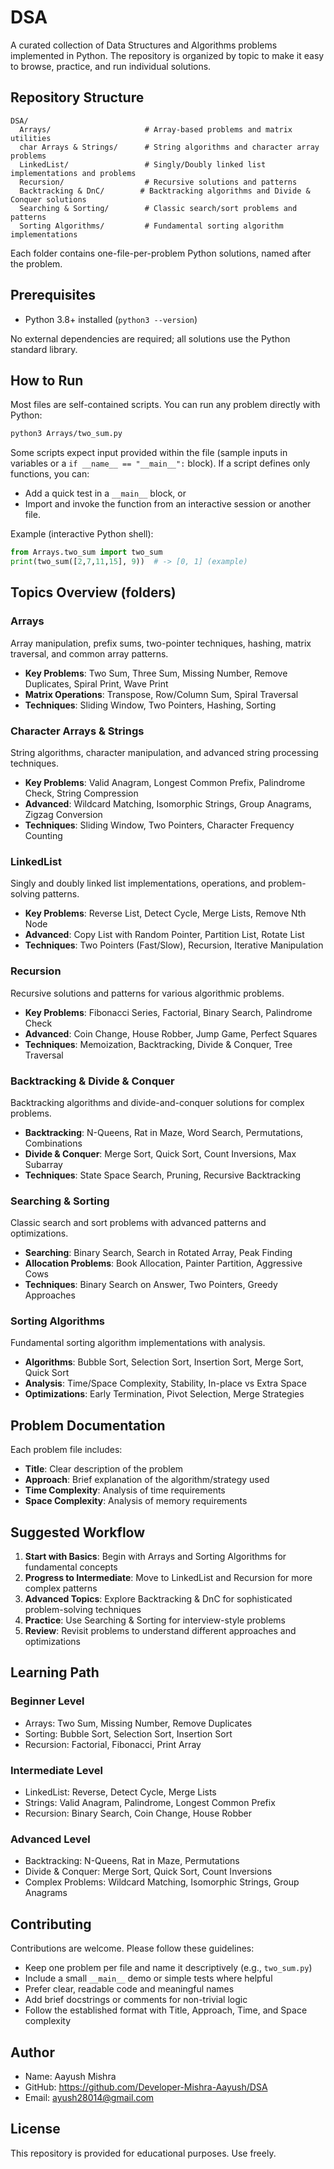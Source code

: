 # DSA

A curated collection of Data Structures and Algorithms problems implemented in Python.
The repository is organized by topic to make it easy to browse, practice, and run
individual solutions.

## Repository Structure

```
DSA/
  Arrays/                     # Array-based problems and matrix utilities
  char Arrays & Strings/      # String algorithms and character array problems
  LinkedList/                 # Singly/Doubly linked list implementations and problems
  Recursion/                  # Recursive solutions and patterns
  Backtracking & DnC/        # Backtracking algorithms and Divide & Conquer solutions
  Searching & Sorting/        # Classic search/sort problems and patterns
  Sorting Algorithms/         # Fundamental sorting algorithm implementations
```

Each folder contains one-file-per-problem Python solutions, named after the problem.

## Prerequisites

- Python 3.8+ installed (`python3 --version`)

No external dependencies are required; all solutions use the Python standard library.

## How to Run

Most files are self-contained scripts. You can run any problem directly with Python:

```bash
python3 Arrays/two_sum.py
```

Some scripts expect input provided within the file (sample inputs in variables or a
`if __name__ == "__main__":` block). If a script defines only functions, you can:

- Add a quick test in a `__main__` block, or
- Import and invoke the function from an interactive session or another file.

Example (interactive Python shell):

```python
from Arrays.two_sum import two_sum
print(two_sum([2,7,11,15], 9))  # -> [0, 1] (example)
```

## Topics Overview (folders)

### Arrays
Array manipulation, prefix sums, two-pointer techniques, hashing, matrix traversal, and common array patterns.
- **Key Problems**: Two Sum, Three Sum, Missing Number, Remove Duplicates, Spiral Print, Wave Print
- **Matrix Operations**: Transpose, Row/Column Sum, Spiral Traversal
- **Techniques**: Sliding Window, Two Pointers, Hashing, Sorting

### Character Arrays & Strings
String algorithms, character manipulation, and advanced string processing techniques.
- **Key Problems**: Valid Anagram, Longest Common Prefix, Palindrome Check, String Compression
- **Advanced**: Wildcard Matching, Isomorphic Strings, Group Anagrams, Zigzag Conversion
- **Techniques**: Sliding Window, Two Pointers, Character Frequency Counting

### LinkedList
Singly and doubly linked list implementations, operations, and problem-solving patterns.
- **Key Problems**: Reverse List, Detect Cycle, Merge Lists, Remove Nth Node
- **Advanced**: Copy List with Random Pointer, Partition List, Rotate List
- **Techniques**: Two Pointers (Fast/Slow), Recursion, Iterative Manipulation

### Recursion
Recursive solutions and patterns for various algorithmic problems.
- **Key Problems**: Fibonacci Series, Factorial, Binary Search, Palindrome Check
- **Advanced**: Coin Change, House Robber, Jump Game, Perfect Squares
- **Techniques**: Memoization, Backtracking, Divide & Conquer, Tree Traversal

### Backtracking & Divide & Conquer
Backtracking algorithms and divide-and-conquer solutions for complex problems.
- **Backtracking**: N-Queens, Rat in Maze, Word Search, Permutations, Combinations
- **Divide & Conquer**: Merge Sort, Quick Sort, Count Inversions, Max Subarray
- **Techniques**: State Space Search, Pruning, Recursive Backtracking

### Searching & Sorting
Classic search and sort problems with advanced patterns and optimizations.
- **Searching**: Binary Search, Search in Rotated Array, Peak Finding
- **Allocation Problems**: Book Allocation, Painter Partition, Aggressive Cows
- **Techniques**: Binary Search on Answer, Two Pointers, Greedy Approaches

### Sorting Algorithms
Fundamental sorting algorithm implementations with analysis.
- **Algorithms**: Bubble Sort, Selection Sort, Insertion Sort, Merge Sort, Quick Sort
- **Analysis**: Time/Space Complexity, Stability, In-place vs Extra Space
- **Optimizations**: Early Termination, Pivot Selection, Merge Strategies

## Problem Documentation

Each problem file includes:
- **Title**: Clear description of the problem
- **Approach**: Brief explanation of the algorithm/strategy used
- **Time Complexity**: Analysis of time requirements
- **Space Complexity**: Analysis of memory requirements

## Suggested Workflow

1. **Start with Basics**: Begin with Arrays and Sorting Algorithms for fundamental concepts
2. **Progress to Intermediate**: Move to LinkedList and Recursion for more complex patterns
3. **Advanced Topics**: Explore Backtracking & DnC for sophisticated problem-solving techniques
4. **Practice**: Use Searching & Sorting for interview-style problems
5. **Review**: Revisit problems to understand different approaches and optimizations

## Learning Path

### Beginner Level
- Arrays: Two Sum, Missing Number, Remove Duplicates
- Sorting: Bubble Sort, Selection Sort, Insertion Sort
- Recursion: Factorial, Fibonacci, Print Array

### Intermediate Level
- LinkedList: Reverse, Detect Cycle, Merge Lists
- Strings: Valid Anagram, Palindrome, Longest Common Prefix
- Recursion: Binary Search, Coin Change, House Robber

### Advanced Level
- Backtracking: N-Queens, Rat in Maze, Permutations
- Divide & Conquer: Merge Sort, Quick Sort, Count Inversions
- Complex Problems: Wildcard Matching, Isomorphic Strings, Group Anagrams

## Contributing

Contributions are welcome. Please follow these guidelines:

- Keep one problem per file and name it descriptively (e.g., `two_sum.py`)
- Include a small `__main__` demo or simple tests where helpful
- Prefer clear, readable code and meaningful names
- Add brief docstrings or comments for non-trivial logic
- Follow the established format with Title, Approach, Time, and Space complexity

## Author

- Name: Aayush Mishra
- GitHub: https://github.com/Developer-Mishra-Aayush/DSA
- Email: ayush28014@gmail.com

## License

This repository is provided for educational purposes. Use freely.
